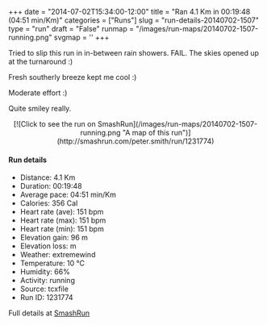 +++
date = "2014-07-02T15:34:00-12:00"
title = "Ran 4.1 Km in 00:19:48 (04:51 min/Km)"
categories = ["Runs"]
slug = "run-details-20140702-1507"
type = "run"
draft = "False"
runmap = "/images/run-maps/20140702-1507-running.png"
svgmap = '<polyline points="79 0, 59 5, 50 13, 43 41, 32 71, 23 98, 26 100, 25 100, 21 98, 29 78, 30 70, 34 65, 42 43, 49 15, 51 12, 57 6, 73 1">'
+++

Tried to slip this run in in-between rain showers. FAIL. The skies opened up at the turnaround :)

Fresh southerly breeze kept me cool :)

Moderate effort :)

Quite smiley really. 

 

<!--more-->

<center>
[![Click to see the run on SmashRun](/images/run-maps/20140702-1507-running.png "A map of this run")](http://smashrun.com/peter.smith/run/1231774)
</center>

#### Run details

* Distance: 4.1 Km
* Duration: 00:19:48
* Average pace: 04:51 min/Km
* Calories: 356 Cal
* Heart rate (ave): 151 bpm
* Heart rate (max): 151 bpm
* Heart rate (min): 151 bpm
* Elevation gain: 96 m
* Elevation loss:  m
* Weather: extremewind
* Temperature: 10 &deg;C
* Humidity: 66%
* Activity: running
* Source: tcxfile
* Run ID: 1231774

Full details at [SmashRun](http://smashrun.com/peter.smith/run/1231774)